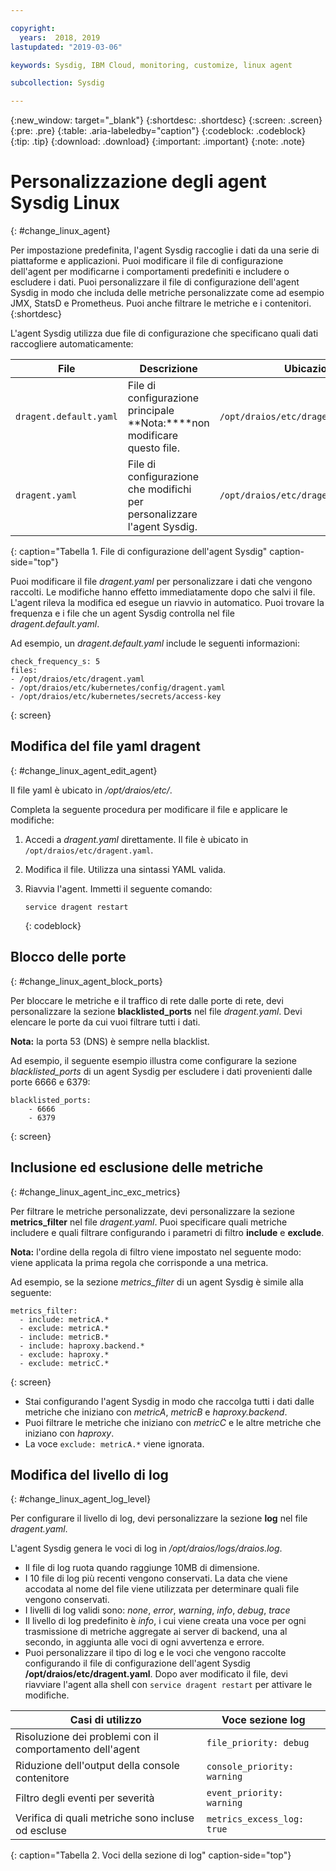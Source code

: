 ```yaml
---

copyright:
  years:  2018, 2019
lastupdated: "2019-03-06"

keywords: Sysdig, IBM Cloud, monitoring, customize, linux agent

subcollection: Sysdig

---
```


{:new_window: target="_blank"}
{:shortdesc: .shortdesc}
{:screen: .screen}
{:pre: .pre}
{:table: .aria-labeledby="caption"}
{:codeblock: .codeblock}
{:tip: .tip}
{:download: .download}
{:important: .important}
{:note: .note}

# Personalizzazione degli agent Sysdig Linux
{: #change_linux_agent}

Per impostazione predefinita, l'agent Sysdig raccoglie i dati da una serie di piattaforme e applicazioni. Puoi modificare il file di configurazione dell'agent per modificarne i comportamenti predefiniti e includere o escludere i dati. Puoi personalizzare il file di configurazione dell'agent Sysdig in modo che includa delle metriche personalizzate come ad esempio JMX, StatsD e Prometheus. Puoi anche filtrare le metriche e i contenitori.
{:shortdesc}

L'agent Sysdig utilizza due file di configurazione che specificano quali dati raccogliere automaticamente:

| File                   | Descrizione                                                     | Ubicazione                                |
|------------------------|-----------------------------------------------------------------|-----------------------------------------|
| `dragent.default.yaml` | File di configurazione principale </br>**Nota:****non modificare questo file.  | `/opt/draios/etc/dragent.default.yaml`  |
| `dragent.yaml`         | File di configurazione che modifichi per personalizzare l'agent Sysdig. | `/opt/draios/etc/dragent.yaml`          |
{: caption="Tabella 1. File di configurazione dell'agent Sysdig" caption-side="top"} 

Puoi modificare il file *dragent.yaml* per personalizzare i dati che vengono raccolti. Le modifiche hanno effetto immediatamente dopo che salvi il file. L'agent rileva la modifica ed esegue un riavvio in automatico. Puoi trovare la frequenza e i file che un agent Sysdig controlla nel file *dragent.default.yaml*.

Ad esempio, un *dragent.default.yaml* include le seguenti informazioni:

```
check_frequency_s: 5
files:
- /opt/draios/etc/dragent.yaml
- /opt/draios/etc/kubernetes/config/dragent.yaml
- /opt/draios/etc/kubernetes/secrets/access-key
```
{: screen}



## Modifica del file yaml dragent
{: #change_linux_agent_edit_agent}

Il file yaml è ubicato in */opt/draios/etc/*.

Completa la seguente procedura per modificare il file e applicare le modifiche:

1. Accedi a *dragent.yaml* direttamente. Il file è ubicato in `/opt/draios/etc/dragent.yaml`.
2. Modifica il file. Utilizza una sintassi YAML valida.
3. Riavvia l'agent. Immetti il seguente comando:

    ```
    service dragent restart
    ```
    {: codeblock}


## Blocco delle porte
{: #change_linux_agent_block_ports}

Per bloccare le metriche e il traffico di rete dalle porte di rete, devi personalizzare la sezione **blacklisted_ports** nel file *dragent.yaml*. Devi elencare le porte da cui vuoi filtrare tutti i dati.

**Nota:** la porta 53 (DNS) è sempre nella blacklist. 

Ad esempio, il seguente esempio illustra come configurare la sezione *blacklisted_ports* di un agent Sysdig per escludere i dati provenienti dalle porte 6666 e 6379:

```
blacklisted_ports:
    - 6666
    - 6379
```
{: screen}

## Inclusione ed esclusione delle metriche
{: #change_linux_agent_inc_exc_metrics}

Per filtrare le metriche personalizzate, devi personalizzare la sezione **metrics_filter** nel file *dragent.yaml*. Puoi specificare quali metriche includere e quali filtrare configurando i parametri di filtro **include** e **exclude**.

**Nota:** l'ordine della regola di filtro viene impostato nel seguente modo: viene applicata la prima regola che corrisponde a una metrica.

Ad esempio, se la sezione *metrics_filter* di un agent Sysdig è simile alla seguente:

```
metrics_filter:
  - include: metricA.*
  - exclude: metricA.*
  - include: metricB.*
  - include: haproxy.backend.*
  - exclude: haproxy.*
  - exclude: metricC.*
```
{: screen}

* Stai configurando l'agent Sysdig in modo che raccolga tutti i dati dalle metriche che iniziano con *metricA*, *metricB* e *haproxy.backend*. 
* Puoi filtrare le metriche che iniziano con *metricC* e le altre metriche che iniziano con *haproxy*. 
* La voce `exclude: metricA.*` viene ignorata.


## Modifica del livello di log
{: #change_linux_agent_log_level}

Per configurare il livello di log, devi personalizzare la sezione **log** nel file *dragent.yaml*. 

L'agent Sysdig genera le voci di log in */opt/draios/logs/draios.log*. 
* Il file di log ruota quando raggiunge 10MB di dimensione.
* I 10 file di log più recenti vengono conservati. La data che viene accodata al nome del file viene utilizzata per determinare quali file vengono conservati.
* I livelli di log validi sono: *none*, *error*, *warning*, *info*, *debug*, *trace*
* Il livello di log predefinito è *info*, i cui viene creata una voce per ogni trasmissione di metriche aggregate ai server di backend, una al secondo, in aggiunta alle voci di ogni avvertenza e errore.
* Puoi personalizzare il tipo di log e le voci che vengono raccolte configurando il file di configurazione dell'agent Sysdig **/opt/draios/etc/dragent.yaml**. Dopo aver modificato il file, devi riavviare l'agent alla shell con `service dragent restart` per attivare le modifiche.

| Casi di utilizzo                                     | Voce sezione log           |
|-----------------------------------------------|-----------------------------|
| Risoluzione dei problemi con il comportamento dell'agent                   | `file_priority: debug`      |
| Riduzione dell'output della console contenitore               | `console_priority: warning` |
| Filtro degli eventi per severità                  | `event_priority: warning`   |
| Verifica di quali metriche sono incluse od escluse  | `metrics_excess_log: true`  |
{: caption="Tabella 2. Voci della sezione di log" caption-side="top"} 
